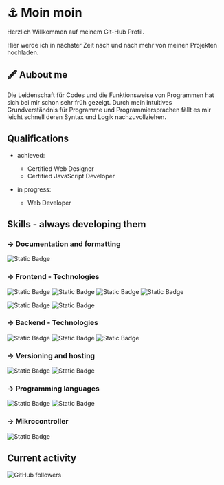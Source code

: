 # ⚓ Moin moin

Herzlich Willkommen auf meinem Git-Hub Profil. 

Hier werde ich in nächster Zeit nach und nach mehr von meinen Projekten hochladen.


## 🖋 Aubout me

Die Leidenschaft für Codes und die Funktionsweise von Programmen hat sich bei mir schon sehr früh gezeigt. Durch mein intuitives Grundverständnis für Programme und Programmiersprachen fällt es mir leicht schnell deren Syntax und Logik nachzuvollziehen.


## Qualifications

- achieved:
  - Certified Web Designer
  - Certified JavaScript Developer

- in progress:
  - Web Developer


## Skills - always developing them

### -> Documentation and formatting
![Static Badge](https://img.shields.io/badge/Markdown-%23000000?style=for-the-badge&logo=markdown&labelColor=black)

### -> Frontend - Technologies
![Static Badge](https://img.shields.io/badge/HTML5-%23E34F26?style=for-the-badge&logo=html5&labelColor=black)   ![Static Badge](https://img.shields.io/badge/CSS3-%231572B6?style=for-the-badge&logo=css3&labelColor=black)   ![Static Badge](https://img.shields.io/badge/SASS-%23CC6699?style=for-the-badge&logo=sass&labelColor=black)   ![Static Badge](https://img.shields.io/badge/Bootstrap-%237952B3?style=for-the-badge&logo=bootstrap&labelColor=black)  
  
![Static Badge](https://img.shields.io/badge/JavaScript-%23F7DF1E?style=for-the-badge&logo=javascript&labelColor=black) 
![Static Badge](https://img.shields.io/badge/React-%2361DAFB?style=for-the-badge&logo=react&labelColor=black)

### -> Backend - Technologies
![Static Badge](https://img.shields.io/badge/Node.js-%235FA04E?style=for-the-badge&logo=nodedotjs&labelColor=black)   ![Static Badge](https://img.shields.io/badge/MobgoBD-%2347A248?style=for-the-badge&logo=mongodb&labelColor=black)   ![Static Badge](https://img.shields.io/badge/WordPress-%2321759B?style=for-the-badge&logo=wordpress&labelColor=black)

### -> Versioning and hosting
![Static Badge](https://img.shields.io/badge/Git-%23F05032?style=for-the-badge&logo=git&labelColor=black) 
![Static Badge](https://img.shields.io/badge/GitHub-%23181717?style=for-the-badge&logo=github&labelColor=black)

### -> Programming languages
![Static Badge](https://img.shields.io/badge/C%2B%2B-%2300599C?style=for-the-badge&logo=cplusplus&labelColor=black) 
![Static Badge](https://img.shields.io/badge/Python-%233776AB?style=for-the-badge&logo=python&labelColor=black)

### -> Mikrocontroller
![Static Badge](https://img.shields.io/badge/Arduino-%2300878F?style=for-the-badge&logo=arduino&labelColor=black)


## Current activity
![GitHub followers](https://img.shields.io/github/followers/juliabellmann?style=for-the-badge&logo=github&logoColor=%23098D7D&color=%23098D7D)
